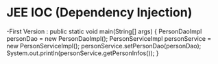 # JEE IOC (Dependency Injection)
-First Version : 
	public static void main(String[] args) {
		PersonDaoImpl personDao = new PersonDaoImpl();
		PersonServiceImpl personService = new PersonServiceImpl();
		personService.setPersonDao(personDao);
		System.out.println(personService.getPersonInfos());
	}